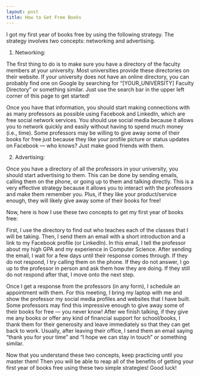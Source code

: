 ```yaml
---
layout: post
title: How to Get Free Books
---
```


I got my first year of books free by using the following strategy. The strategy involves two concepts: networking and advertising.

1. Networking:

The first thing to do is to make sure you have a directory of the faculty members at your university. Most universities provide these directories on their website. If your university does not have an online directory, you can probably find one on Google by searching for “[YOUR_UNIVERSITY] Faculty Directory” or something similar. Just use the search bar in the upper left corner of this page to get started!

Once you have that information, you should start making connections with as many professors as possible using Facebook and LinkedIn, which are free social network services. You should use social media because it allows you to network quickly and easily without having to spend much money (i.e., time). Some professors may be willing to give away some of their books for free just because they like your profile picture or status updates on Facebook — who knows? Just make good friends with them.

2. Advertising:

Once you have a directory of all the professors in your university, you should start advertising to them. This can be done by sending emails, calling them on the phone, or going up to them and talking directly. This is a very effective strategy because it allows you to interact with the professors and make them remember you. Plus, if they like your product/service enough, they will likely give away some of their books for free!

Now, here is how I use these two concepts to get my first year of books free:

First, I use the directory to find out who teaches each of the classes that I will be taking. Then, I send them an email with a short introduction and a link to my Facebook profile (or LinkedIn). In this email, I tell the professor about my high GPA and my experience in Computer Science. After sending the email, I wait for a few days until their response comes through. If they do not respond, I try calling them on the phone. If they do not answer, I go up to the professor in person and ask them how they are doing. If they still do not respond after that, I move onto the next step.

Once I get a response from the professors (in any form), I schedule an appointment with them. For this meeting, I bring my laptop with me and show the professor my social media profiles and websites that I have built. Some professors may find this impressive enough to give away some of their books for free — you never know! After we finish talking, if they give me any books or offer any kind of financial support for school/books, I thank them for their generosity and leave immediately so that they can get back to work. Usually, after leaving their office, I send them an email saying “thank you for your time” and “I hope we can stay in touch” or something similar.

Now that you understand these two concepts, keep practicing until you master them! Then you will be able to reap all of the benefits of getting your first year of books free using these two simple strategies! Good luck!

